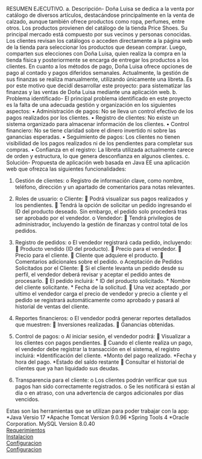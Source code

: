 RESUMEN EJECUTIVO.
a.	Descripción- Doña Luisa se dedica a la venta por catálogo de diversos artículos, destacándose principalmente en la venta de calzado, aunque también ofrece productos como ropa, perfumes, entre otros. Los productos provienen del catálogo de la tienda Price Shoes. Su principal mercado está compuesto por sus vecinos y personas conocidas.
Los clientes revisan los catálogos o acceden directamente a la página web de la tienda para seleccionar los productos que desean comprar. Luego, comparten sus elecciones con Doña Luisa, quien realiza la compra en la tienda física y posteriormente se encarga de entregar los productos a los clientes.
En cuanto a los métodos de pago, Doña Luisa ofrece opciones de pago al contado y pagos diferidos semanales. Actualmente, la gestión de sus finanzas se realiza manualmente, utilizando únicamente una libreta.
Es por este motivo que decidí desarrollar este proyecto: para sistematizar las finanzas y las ventas de Doña Luisa mediante una aplicación web.
 b. Problema identificado-  El principal problema identificado en este proyecto es la falta de una adecuada gestión y organización en los siguientes aspectos: 
•	Administración de pagos: No se lleva un control efectivo de los pagos realizados por los clientes.
•	Registro de clientes: No existe un sistema organizado para almacenar información de los clientes.
•	Control financiero: No se tiene claridad sobre el dinero invertido ni sobre las ganancias esperadas.
•	Seguimiento de pagos: Los clientes no tienen visibilidad de los pagos realizados ni de los pendientes para completar sus compras.
•	Confianza en el registro: La libreta utilizada actualmente carece de orden y estructura, lo que genera desconfianza en algunos clientes.
c. Solución-  Propuesta de aplicación web basada en Java EE una aplicación web que ofrezca las siguientes funcionalidades:
1.	Gestión de clientes:
o	Registro de información clave, como nombre, teléfono, dirección y un apartado de comentarios para notas relevantes.
2.	Roles de usuario:
o	Cliente:
	Podrá visualizar sus pagos realizados y los pendientes.
	Tendrá la opción de solicitar un pedido ingresando el ID del producto deseado. Sin embargo, el pedido solo procederá tras ser aprobado por el vendedor.
o	Vendedor:
	Tendrá privilegios de administrador, incluyendo la gestión de finanzas y control total de los pedidos.
3.	Registro de pedidos:
o	El vendedor registrará cada pedido, incluyendo:
	Producto vendido (ID del producto).
	Precio para el vendedor.
	Precio para el cliente.
	Cliente que adquiere el producto.
	Comentarios adicionales sobre el pedido.
o	Aceptación de Pedidos Solicitados por el Cliente:
	Si el cliente levanta un pedido desde su perfil, el vendedor deberá revisar y aceptar el pedido antes de procesarlo.
	El pedido incluirá:
        * ID del producto solicitado.
        * Nombre del cliente solicitante.
        * Fecha de la solicitud.
	Una vez aceptado ,por ultimo el vendedor carga el precio de vendedor y precio a cliente y el pedido se registrará automáticamente como aprobado y pasará al historial de ventas del cliente.
4.	Reportes financieros:
o	El vendedor podrá generar reportes detallados que muestren:
	Inversiones realizadas.
	Ganancias obtenidas.
5.	Control de pagos:
o	Al iniciar sesión, el vendedor podrá:
	Visualizar a los clientes con pagos pendientes.
	 Cuando el cliente realiza un pago, el vendedor debe registrar la transacción en el sistema, el registro incluirá: 
                              *Identificación del cliente.
                              *Monto del pago realizado.
                              *Fecha y hora del pago.
                              *Estado del saldo restante
	Consultar el historial de clientes que ya han liquidado sus deudas.

6.	Transparencia para el cliente:
o	Los clientes podrán verificar que sus pagos han sido correctamente registrados.
o	Se les notificará si están al día o en atraso, con una advertencia de cargos adicionales por días vencidos.

Estas son las herramientas que se utilizan para poder trabajar con la app:
*Java Versio 17
*Apache Tomcat Version 9.0.96
*Spring Tools 4
*Oracle Corporation. MySQL Version 8.0.40
<br>
<a href="https://github.com/JuanPadilla23231/App-Gestion/wiki/Requerimientos:">Requerimientos</a>
<br>
<a href="https://github.com/JuanPadilla23231/App-Gestion/wiki/Instalaci%C3%B3n">Instalacion</a>
<br>
<a href="https://github.com/JuanPadilla23231/App-Gestion/wiki/Configuraci%C3%B3n">Configuracion</a>
<br>
<a href="https://github.com/JuanPadilla23231/App-Gestion/wiki/Uso">Configuracion</a>

